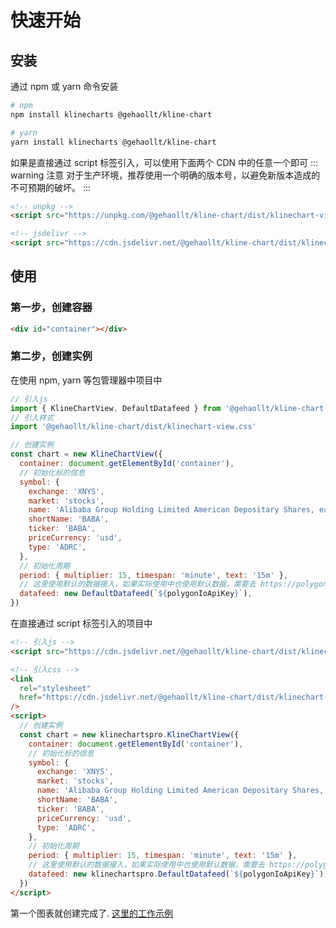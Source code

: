 # 快速开始

## 安装

通过 npm 或 yarn 命令安装

```bash
# npm
npm install klinecharts @gehaollt/kline-chart

# yarn
yarn install klinecharts @gehaollt/kline-chart
```

如果是直接通过 script 标签引入，可以使用下面两个 CDN 中的任意一个即可
::: warning 注意
对于生产环境，推荐使用一个明确的版本号，以避免新版本造成的不可预期的破坏。
:::

```html
<!-- unpkg -->
<script src="https://unpkg.com/@gehaollt/kline-chart/dist/klinechart-view.umd.js"></script>

<!-- jsdelivr -->
<script src="https://cdn.jsdelivr.net/@gehaollt/kline-chart/dist/klinechart-view.umd.js"></script>
```

## 使用

### 第一步，创建容器

```html
<div id="container"></div>
```

### 第二步，创建实例

在使用 npm, yarn 等包管理器中项目中

```javascript
// 引入js
import { KlineChartView, DefaultDatafeed } from '@gehaollt/kline-chart'
// 引入样式
import '@gehaollt/kline-chart/dist/klinechart-view.css'

// 创建实例
const chart = new KlineChartView({
  container: document.getElementById('container'),
  // 初始化标的信息
  symbol: {
    exchange: 'XNYS',
    market: 'stocks',
    name: 'Alibaba Group Holding Limited American Depositary Shares, each represents eight Ordinary Shares',
    shortName: 'BABA',
    ticker: 'BABA',
    priceCurrency: 'usd',
    type: 'ADRC',
  },
  // 初始化周期
  period: { multiplier: 15, timespan: 'minute', text: '15m' },
  // 这里使用默认的数据接入，如果实际使用中也使用默认数据，需要去 https://polygon.io/ 申请 API key
  datafeed: new DefaultDatafeed(`${polygonIoApiKey}`),
})
```

在直接通过 script 标签引入的项目中

```html
<!-- 引入js -->
<script src="https://cdn.jsdelivr.net/@gehaollt/kline-chart/dist/klinechart-view.umd.js"></script>

<!-- 引入css -->
<link
  rel="stylesheet"
  href="https://cdn.jsdelivr.net/@gehaollt/kline-chart/dist/klinechart-view.css"
/>
<script>
  // 创建实例
  const chart = new klinechartspro.KlineChartView({
    container: document.getElementById('container'),
    // 初始化标的信息
    symbol: {
      exchange: 'XNYS',
      market: 'stocks',
      name: 'Alibaba Group Holding Limited American Depositary Shares, each represents eight Ordinary Shares',
      shortName: 'BABA',
      ticker: 'BABA',
      priceCurrency: 'usd',
      type: 'ADRC',
    },
    // 初始化周期
    period: { multiplier: 15, timespan: 'minute', text: '15m' },
    // 这里使用默认的数据接入，如果实际使用中也使用默认数据，需要去 https://polygon.io/ 申请 API key
    datafeed: new klinechartspro.DefaultDatafeed(`${polygonIoApiKey}`),
  })
</script>
```

第一个图表就创建完成了. <a href="https://jsfiddle.net/mawsyh/ct65rysp/20/" target="_blank"> 这里的工作示例 </a>
